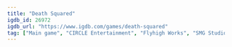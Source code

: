 ```yaml
---
title: "Death Squared"
igdb_id: 26972
igdb_url: "https://www.igdb.com/games/death-squared"
tag: ["Main game", "CIRCLE Entertainment", "Flyhigh Works", "SMG Studio", "Platform", "Puzzle", "Strategy", "Indie", "Single player", "Multiplayer", "Co-operative", "Bird view / Isometric", "Kids", "Party"]
---
```

